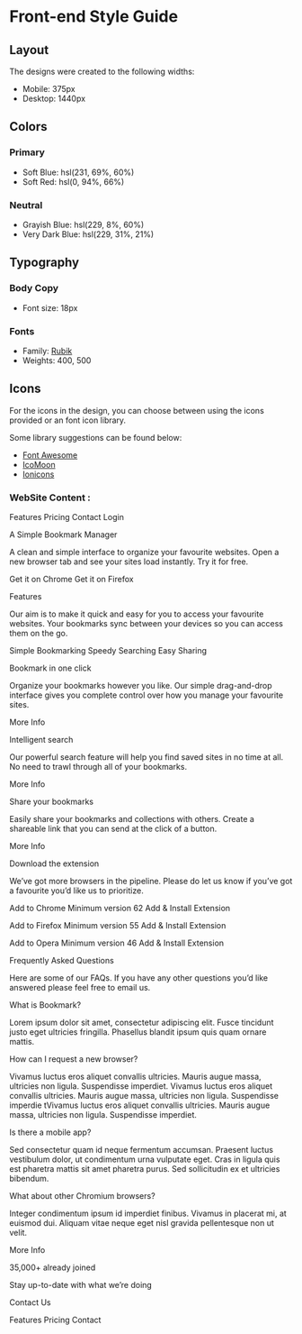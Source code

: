 # Front-end Style Guide

## Layout

The designs were created to the following widths:

- Mobile: 375px
- Desktop: 1440px

## Colors

### Primary

- Soft Blue: hsl(231, 69%, 60%)
- Soft Red: hsl(0, 94%, 66%)

### Neutral

- Grayish Blue: hsl(229, 8%, 60%)
- Very Dark Blue: hsl(229, 31%, 21%)

## Typography

### Body Copy

- Font size: 18px

### Fonts

- Family: [Rubik](https://fonts.google.com/specimen/Rubik)
- Weights: 400, 500

## Icons

For the icons in the design, you can choose between using the icons provided or an font icon library.

Some library suggestions can be found below:

- [Font Awesome](https://fontawesome.com)
- [IcoMoon](https://icomoon.io)
- [Ionicons](https://ionicons.com)

### WebSite Content :

Features
Pricing
Contact
Login

A Simple Bookmark Manager

A clean and simple interface to organize your favourite websites. Open a new
browser tab and see your sites load instantly. Try it for free.

Get it on Chrome
Get it on Firefox

Features

Our aim is to make it quick and easy for you to access your favourite websites.
Your bookmarks sync between your devices so you can access them on the go.

Simple Bookmarking
Speedy Searching
Easy Sharing

Bookmark in one click

Organize your bookmarks however you like. Our simple drag-and-drop interface
gives you complete control over how you manage your favourite sites.

More Info

Intelligent search

Our powerful search feature will help you find saved sites in no time at all.
No need to trawl through all of your bookmarks.

More Info

Share your bookmarks

Easily share your bookmarks and collections with others. Create a shareable
link that you can send at the click of a button.

More Info

Download the extension

We’ve got more browsers in the pipeline. Please do let us know if you’ve
got a favourite you’d like us to prioritize.

Add to Chrome
Minimum version 62
Add & Install Extension

Add to Firefox
Minimum version 55
Add & Install Extension

Add to Opera
Minimum version 46
Add & Install Extension

Frequently Asked Questions

Here are some of our FAQs. If you have any other questions you’d like
answered please feel free to email us.

  <!-- Question 1 -->

What is Bookmark?

  <!-- Answer 1 -->

Lorem ipsum dolor sit amet, consectetur adipiscing elit. Fusce tincidunt
justo eget ultricies fringilla. Phasellus blandit ipsum quis quam ornare mattis.

  <!-- Question 2 -->

How can I request a new browser?

  <!-- Answer 2 -->

Vivamus luctus eros aliquet convallis ultricies. Mauris augue massa, ultricies non ligula.
Suspendisse imperdiet. Vivamus luctus eros aliquet convallis ultricies. Mauris augue massa,
ultricies non ligula. Suspendisse imperdie tVivamus luctus eros aliquet convallis ultricies.
Mauris augue massa, ultricies non ligula. Suspendisse imperdiet.

  <!-- Question 3 -->

Is there a mobile app?

  <!-- Answer 3 -->

Sed consectetur quam id neque fermentum accumsan. Praesent luctus vestibulum dolor, ut condimentum
urna vulputate eget. Cras in ligula quis est pharetra mattis sit amet pharetra purus. Sed
sollicitudin ex et ultricies bibendum.

  <!-- Question 4 -->

What about other Chromium browsers?

  <!-- Answer 4 -->

Integer condimentum ipsum id imperdiet finibus. Vivamus in placerat mi, at euismod dui. Aliquam
vitae neque eget nisl gravida pellentesque non ut velit.

More Info

35,000+ already joined

Stay up-to-date with what we’re doing

Contact Us

Features
Pricing
Contact
